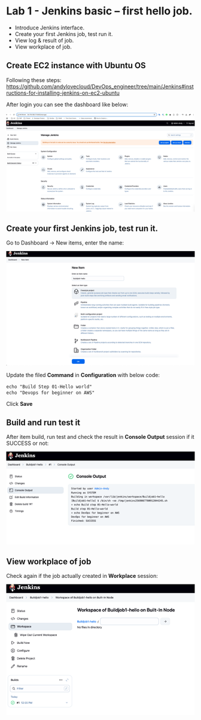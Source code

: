 # Lab 1 - Jenkins basic – first hello job.
- Introduce Jenkins interface.
- Create your first Jenkins job, test run it.
- View log & result of job.
- View workplace of job.

## Create EC2 instance with Ubuntu OS 

Following these steps: https://github.com/andylovecloud/DevOps_engineer/tree/main/Jenkins#instructions-for-installing-jenkins-on-ec2-ubuntu

After login you can see the dashboard like below:

<img src="Step-1-login.png"> </img>

## Create your first Jenkins job, test run it.

Go to Dashboard -> New items, enter the name:

<img src="Step-2-Configurate-new-job.png"> </img>

Update the filed **Command** in **Configuration** with below code:
 
 ```
 echo "Build Step 01-Hello world"
 echo "Devops for beginner on AWS"
 ```

Click **Save**

## Build and run test it

After item build, run test and check the result in **Console Output** session if it SUCCESS or not:

<img src="Step-3-Build-and-Test.png"> </img>


## View workplace of job

Check again if the job actually created in **Workplace** session:

<img src="Step-4-View-Workplace.png"> </img>
